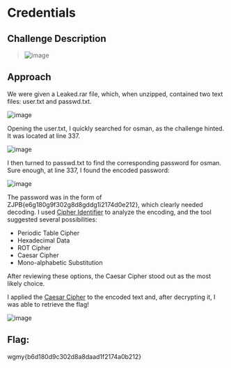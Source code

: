 # Credentials

## Challenge Description
> ![image](https://github.com/user-attachments/assets/0761bd52-c8aa-433e-a8cd-a1e239774f24)


## Approach
We were given a Leaked.rar file, which, when unzipped, contained two text files: user.txt and passwd.txt.

![image](https://github.com/user-attachments/assets/dfa665ce-607e-4a90-ad4e-541d2fb716e2)

Opening the user.txt, I quickly searched for osman, as the challenge hinted. It was located at line 337.

![image](https://github.com/user-attachments/assets/7c3328a3-bf40-4bfc-a93d-a52f70d6bc03)

I then turned to passwd.txt to find the corresponding password for osman. Sure enough, at line 337, I found the encoded password:

![image](https://github.com/user-attachments/assets/289a3c05-eb4b-4a35-aae0-ec603ebecb24)

The password was in the form of ZJPB{e6g180g9f302g8d8gddg1i2174d0e212}, which clearly needed decoding. I used [Cipher Identifier](https://www.dcode.fr/cipher-identifier) to analyze the encoding, and the tool suggested several possibilities:
- Periodic Table Cipher
- Hexadecimal Data
- ROT Cipher
- Caesar Cipher
- Mono-alphabetic Substitution

After reviewing these options, the Caesar Cipher stood out as the most likely choice.

I applied the [Caesar Cipher](https://www.dcode.fr/caesar-cipher) to the encoded text and, after decrypting it, I was able to retrieve the flag!

![image](https://github.com/user-attachments/assets/322b2a2a-ebc3-4030-bd4d-ad26287fd78a)

## Flag: 
wgmy{b6d180d9c302d8a8daad1f2174a0b212}


   



